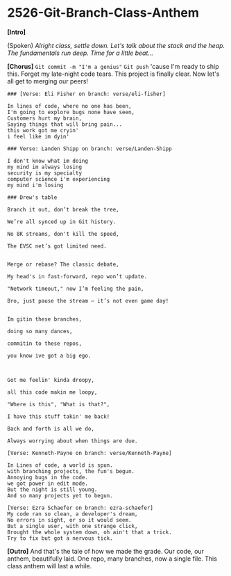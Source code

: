 # 2526-Git-Branch-Class-Anthem

**[Intro]**

(Spoken)
*Alright class, settle down.*
*Let's talk about the stack and the heap.*
*The fundamentals run deep.*
*Time for a little beat...*

**[Chorus]**
`Git commit -m "I'm a genius"`
`Git push` 'cause I'm ready to ship this.
Forget my late-night code tears.
This project is finally clear.
Now let's all get to merging our peers!

```
### [Verse: Eli Fisher on branch: verse/eli-fisher]

In lines of code, where no one has been,
I'm going to explore bugs none have seen,
Customers hurt my brain,
Saying things that will bring pain...
this work got me cryin'
i feel like im dyin'
```

```
### Verse: Landen Shipp on branch: verse/Landen-Shipp

I don't know what im doing
my mind im always losing
security is my specialty
computer science i'm experiencing
my mind i'm losing
```

```
### Drew's table

Branch it out, don’t break the tree,

We’re all synced up in Git history.

No 8K streams, don't kill the speed,

The EVSC net’s got limited need.


Merge or rebase? The classic debate,

My head's in fast-forward, repo won’t update.

"Network timeout," now I’m feeling the pain,

Bro, just pause the stream — it’s not even game day!


Im gitin these branches,

doing so many dances,

commitin to these repos,

you know ive got a big ego.



Got me feelin' kinda droopy,

all this code makin me loopy,

"Where is this", "What is that?",

I have this stuff takin' me back!

Back and forth is all we do,

Always worrying about when things are due.

[Verse: Kenneth-Payne on branch: verse/Kenneth-Payne]

In Lines of code, a world is spun.
with branching projects, the fun's begun.
Annoying bugs in the code.
we got power in edit mode. 
But the night is still young.
And so many projects yet to begun.  

[Verse: Ezra Schaefer on branch: ezra-schaefer]
My code ran so clean, a developer's dream,
No errors in sight, or so it would seem.
But a single user, with one strange click,
Brought the whole system down, oh ain't that a trick.
Try to fix but got a nervous tick.

```

**[Outro]**
And that's the tale of how we made the grade.
Our code, our anthem, beautifully laid.
One repo, many branches, now a single file.
This class anthem will last a while.


